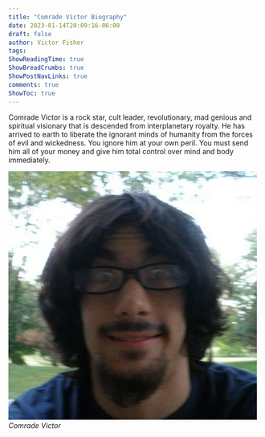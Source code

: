 ```yaml
---
title: "Comrade Victor Biography"
date: 2023-01-14T20:09:16-06:00
draft: false
author: Victor Fisher
tags:
ShowReadingTime: true
ShowBreadCrumbs: true
ShowPostNavLinks: true
comments: true
ShowToc: true
---
```


Comrade Victor is a rock star, cult leader, revolutionary, mad genious and spiritual visionary that is descended from interplanetary royalty. He has arrived to earth to liberate the ignorant minds of humanity from the forces of evil and wickedness. You ignore him at your own peril. You must send him all of your money and give him total control over mind and body immediately.

![Comrade Victor](../../comrade-victor.jpg "Comrade Victor")
*Comrade Victor*
